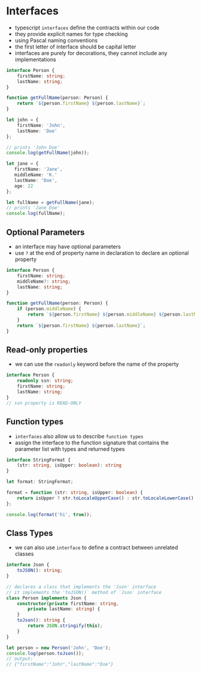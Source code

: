 # **Interfaces**
- typescript `interfaces` define the contracts within our code
- they provide explicit names for type checking
- using Pascal naming conventions
- the first letter of interface should be capital letter
- interfaces are purely for decorations, they cannot include any implementations
```typescript
interface Person {
    firstName: string;
    lastName: string;
}

function getFullName(person: Person) {
    return `${person.firstName} ${person.lastName}`;
}

let john = {
    firstName: 'John',
    lastName: 'Doe'
};

// prints 'John Doe'
console.log(getFullName(john));
```
```typescript
let jane = {
   firstName: 'Jane',
   middleName: 'K.'
   lastName: 'Doe',
   age: 22
};

let fullName = getFullName(jane);
// prints 'Jane Doe'
console.log(fullName);
```

## **Optional Parameters**
- an interface may have optional parameters
- use `?` at the end of property name in declaration to declare an optional property
```typescript
interface Person {
    firstName: string;
    middleName?: string;
    lastName: string;
}

function getFullName(person: Person) {
    if (person.middleName) {
        return `${person.firstName} ${person.middleName} ${person.lastName}`;
    }
    return `${person.firstName} ${person.lastName}`;
}
```

## **Read-only properties**
- we can use the `readonly` keyword before the name of the property
```typescript
interface Person {
    readonly ssn: string;
    firstName: string;
    lastName: string;    
}
// ssn property is READ-ONLY
```

## **Function types**
- `interfaces` also allow us to describe `function types`
- assign the interface to the function signature that contains the parameter list with types and returned types
```typescript
interface StringFormat {
    (str: string, isUpper: boolean): string
}

let format: StringFormat;

format = function (str: string, isUpper: boolean) {
    return isUpper ? str.toLocaleUpperCase() : str.toLocaleLowerCase();
};

console.log(format('hi', true));
```

## **Class Types**
- we can also use `interface` to define a contract between unrelated classes
```typescript
interface Json {
    toJSON(): string;
}

// declares a class that implements the 'Json' interface
// it implements the 'toJSON()` method of `Json` interface
class Person implements Json {
    constructor(private firstName: string,
        private lastName: string) {
    }
    toJson(): string {
        return JSON.stringify(this);
    }
}

let person = new Person('John', 'Doe');
console.log(person.toJson());
// output:
// {"firstName":"John","lastName":"Doe"}
```